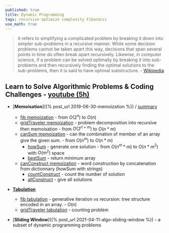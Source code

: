 ```yaml
---
published: true
title: Dynamic Programming
tags: recursive optimize complexity Fibonacci
use_math: true
---
```

> it refers to simplifying a complicated problem by breaking it down into simpler sub-problems in a recursive manner.  While some decision problems cannot be taken apart this way, decisions that span several points in time do often break apart recursively. Likewise, in computer science, if a problem can be solved optimally by breaking it into sub-problems and then recursively finding the optimal solutions to the sub-problems, then it is said to have optimal substructure. - [Wikipedia](https://en.wikipedia.org/wiki/Dynamic_programming)

## Learn to Solve Algorithmic Problems & Coding Challenges - [youtube (5h)](https://www.youtube.com/watch?v=oBt53YbR9Kk)
- [**Memoisation**]({% post_url 2019-06-30-memoization %}) / [summary](https://www.youtube.com/watch?v=oBt53YbR9Kk&t=3892s)
	- [fib memoization](https://www.youtube.com/watch?v=oBt53YbR9Kk&t=210s) - from $O(2^n)$ to $O(n)$
    - [gridTraveler memoization](https://www.youtube.com/watch?v=oBt53YbR9Kk&t=2319s) - problem decomposition into recursive then memoisation - from $O(2^{n+m})$ to $O(n*m)$
	- [canSum memoization](https://www.youtube.com/watch?v=oBt53YbR9Kk&t=4196s) - can the combination of member of an array give the given sum. - from $O(n^m)$ to $O(n*m)$
		- [howSum](https://www.youtube.com/watch?v=oBt53YbR9Kk&t=5369s) - generate one solution - from $O(n^m * m)$ to $O(n*m^2)$ with $O(m^2)$ space
        - [bestSum](https://www.youtube.com/watch?v=oBt53YbR9Kk&t=6726s) - return minimum array
	- [canConstruct memoization](https://www.youtube.com/watch?v=oBt53YbR9Kk&t=7965s) - word construction by concatenation from dictionnary (howSum with strings)
		- [countConstruct](https://www.youtube.com/watch?v=oBt53YbR9Kk&t=9516s) - count the number of solution
        - [allConstruct](https://www.youtube.com/watch?v=oBt53YbR9Kk&t=10050s) - give all solutions

- [**Tabulation**](https://www.youtube.com/watch?v=oBt53YbR9Kk&t=12872s)
	- [fib tabulation](https://www.youtube.com/watch?v=oBt53YbR9Kk&t=11453s) - generative iteration vs recursion: tree structure encoded in an array. - $O(n)$
    - [gridTraveler tabulation](https://www.youtube.com/watch?v=oBt53YbR9Kk&t=12137s) - counting problem

- [**Sliding Window**]({% post_url 2021-04-11-algo-sliding-window %}) - a subset of dynamic programming problems